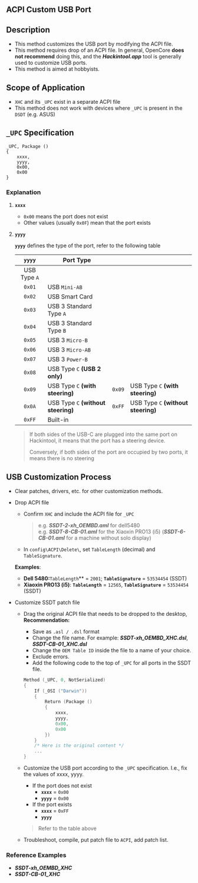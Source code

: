 ## ACPI Custom USB Port

## Description

- This method customizes the USB port by modifying the ACPI file.
- This method requires drop of an ACPI file. In general, OpenCore **does not recommend** doing this, and the ***Hackintool.app*** tool is generally used to customize USB ports.
- This method is aimed at hobbyists.

## Scope of Application

- `XHC` and its `_UPC` exist in a separate ACPI file
- This method does not work with devices where `_UPC` is present in the `DSDT` (e.g. ASUS)

## `_UPC` Specification

	_UPC, Package ()
	{
   		xxxx,
    	yyyy,
    	0x00,
    	0x00
	}


### Explanation

1. **`xxxx`**
   - `0x00` means the port does not exist
   - Other values (usually `0x0F`) mean that the port exists

2. **`yyyy`**

   **`yyyy`** defines the type of the port, refer to the following table

   | **`yyyy`**   | Port Type | | |
   | :----------: | -----------|-----------| ------|
   | USB Type `A` |
   | `0x01`       | USB `Mini-AB` |
   | `0x02`       | USB Smart Card |
   | `0x03`       | USB 3 Standard Type `A` |
   | `0x04`       | USB 3 Standard Type `B` |
   | `0x05`       | USB 3 `Micro-B` |
   | `0x06`       | USB 3 `Micro-AB` |
   | `0x07`       | USB 3 `Power-B` |
   | `0x08`       | USB Type `C` **(USB 2 only)** |
   | `0x09`       | USB Type `C` **(with steering)** | `0x09` | USB Type `C` **(with steering)**
   | `0x0A` | USB Type `C` **(without steering)** | `0xFF` | USB Type `C` **(without steering)**
   | `0xFF` | Built-in |

   > If both sides of the USB-C are plugged into the same port on Hackintool, it means that the port has a steering device.
   >
   > Conversely, if both sides of the port are occupied by two ports, it means there is no steering

## USB Customization Process

- Clear patches, drivers, etc. for other customization methods.
- Drop ACPI file

  - Confirm `XHC` and include the ACPI file for `_UPC`
    > e.g. ***SSDT-2-xh_OEMBD.aml*** for dell5480  
    > e.g. ***SSDT-8-CB-01.aml*** for the Xiaoxin PRO13 (i5) (***SSDT-6-CB-01.aml*** for a machine without solo display)
  - In `config\ACPI\Delete\`, set `TableLength` (decimal) and `TableSignature`.
  
  **Examples**:
 
  - **Dell 5480:**`TableLength`** = `2001`; **`TableSignature`** = `53534454` (SSDT)
  - **Xiaoxin PRO13 (i5)**: **`TableLength`** = `12565`, **`TableSignature`** = `53534454` (SSDT)

- Customize SSDT patch file
  - Drag the original ACPI file that needs to be dropped to the desktop, **Recommendation:**
    - Save as `.asl / .dsl` format
    - Change the file name. For example: ***SSDT-xh_OEMBD_XHC.dsl***, ***SSDT-CB-01_XHC.dsl***
    - Change the `OEM Table ID` inside the file to a name of your choice.
    - Exclude errors.
    - Add the following code to the top of `_UPC` for all ports in the SSDT file.

    ```Swift
    Method (_UPC, 0, NotSerialized)
    {
        If (_OSI ("Darwin"))
        {
            Return (Package ()
            {
                xxxx,
                yyyy,
                0x00,
                0x00
            })
        }
        /* Here is the original content */
        ...
    }
    ```

  - Customize the USB port according to the `_UPC` specification. I.e., fix the values of xxxx, yyyy.

    - If the port does not exist
      - **`xxxx`** = `0x00`
      - **`yyyy`** = `0x00`
    - If the port exists
      - **`xxxx`** = `0xFF`
      - **`yyyy`**

    > Refer to the table above
  
  - Troubleshoot, compile, put patch file to `ACPI`, add patch list.

### Reference Examples

- ***SSDT-xh_OEMBD_XHC***
- ***SSDT-CB-01_XHC***
